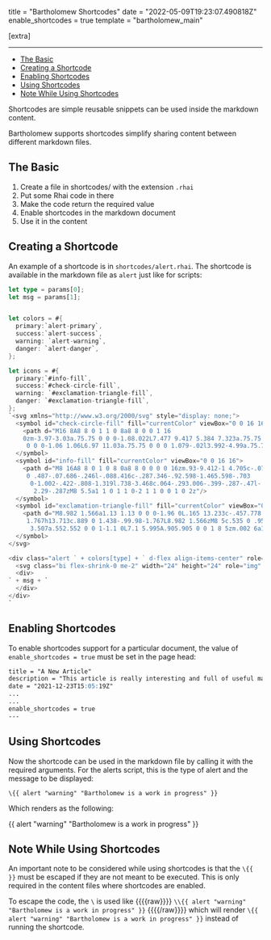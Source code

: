 title = "Bartholomew Shortcodes"
date = "2022-05-09T19:23:07.490818Z"
enable_shortcodes = true
template = "bartholomew_main"

[extra]

---
- [The Basic](#the-basic)
- [Creating a Shortcode](#creating-a-shortcode)
- [Enabling Shortcodes](#enabling-shortcodes)
- [Using Shortcodes](#using-shortcodes)
- [Note While Using Shortcodes](#note-while-using-shortcodes)

Shortcodes are simple reusable snippets can be used inside the markdown content.

Bartholomew supports shortcodes simplify sharing content between different markdown files. 

## The Basic

1. Create a file in shortcodes/ with the extension `.rhai`
2. Put some Rhai code in there
3. Make the code return the required value
4. Enable shortcodes in the markdown document
5. Use it in the content

## Creating a Shortcode

An example of a shortcode is in `shortcodes/alert.rhai`. The shortcode is available in the markdown file as `alert` just like for scripts:

<!-- @nocpy -->

```rust
let type = params[0];
let msg = params[1];


let colors = #{
  primary:`alert-primary`,
  success:`alert-success`,
  warning: `alert-warning`,
  danger: `alert-danger`,
};

let icons = #{
  primary:`#info-fill`,
  success:`#check-circle-fill`,
  warning: `#exclamation-triangle-fill`,
  danger: `#exclamation-triangle-fill`,
};
`<svg xmlns="http://www.w3.org/2000/svg" style="display: none;">
  <symbol id="check-circle-fill" fill="currentColor" viewBox="0 0 16 16">
    <path d="M16 8A8 8 0 1 1 0 8a8 8 0 0 1 16 
    0zm-3.97-3.03a.75.75 0 0 0-1.08.022L7.477 9.417 5.384 7.323a.75.75
     0 0 0-1.06 1.06L6.97 11.03a.75.75 0 0 0 1.079-.02l3.992-4.99a.75.75 0 0 0-.01-1.05z"/>
  </symbol>
  <symbol id="info-fill" fill="currentColor" viewBox="0 0 16 16">
    <path d="M8 16A8 8 0 1 0 8 0a8 8 0 0 0 0 16zm.93-9.412-1 4.705c-.07.34.029.533.304.533.194
     0 .487-.07.686-.246l-.088.416c-.287.346-.92.598-1.465.598-.703
      0-1.002-.422-.808-1.319l.738-3.468c.064-.293.006-.399-.287-.47l-.451-.081.082-.381
       2.29-.287zM8 5.5a1 1 0 1 1 0-2 1 1 0 0 1 0 2z"/>
  </symbol>
  <symbol id="exclamation-triangle-fill" fill="currentColor" viewBox="0 0 16 16">
    <path d="M8.982 1.566a1.13 1.13 0 0 0-1.96 0L.165 13.233c-.457.778.091 1.767.98
     1.767h13.713c.889 0 1.438-.99.98-1.767L8.982 1.566zM8 5c.535 0 .954.462.9.995l-.35
      3.507a.552.552 0 0 1-1.1 0L7.1 5.995A.905.905 0 0 1 8 5zm.002 6a1 1 0 1 1 0 2 1 1 0 0 1 0-2z"/>
  </symbol>
</svg>

<div class="alert ` + colors[type] + ` d-flex align-items-center" role="alert">
  <svg class="bi flex-shrink-0 me-2" width="24" height="24" role="img" aria-label="Info:"><use xlink:href="` + icons[type]  +`"/></svg>
  <div>
` + msg + `
  </div>
</div>
`
```

## Enabling Shortcodes

To enable shortcodes support for a particular document, the value of `enable_shortcodes = true` must be set in the page head:

<!-- @nocpy -->

```markdown
title = "A New Article"
description = "This article is really interesting and full of useful material."
date = "2021-12-23T15:05:19Z"
...
...
enable_shortcodes = true
---
```

## Using Shortcodes

Now the shortcode can be used in the markdown file by calling it with the required arguments. For the alerts script, this is the type of alert and the message to be displayed:

<!-- @nocpy -->

```
\{{ alert "warning" "Bartholomew is a work in progress" }}
```

Which renders as the following:

<!-- @nocpy -->

{{ alert "warning" "Bartholomew is a work in progress" }}

## Note While Using Shortcodes

An important note to be considered while using shortcodes is that the `\{{ }}` must be escaped if they are not meant to be executed. This is only required in the content files where shortcodes are enabled.

To escape the code, the `\` is used like 
{{{{raw}}}}
`\\{{ alert "warning" "Bartholomew is a work in progress" }}`
{{{{/raw}}}}
which will render `\{{ alert "warning" "Bartholomew is a work in progress" }}` instead of running the shortcode.